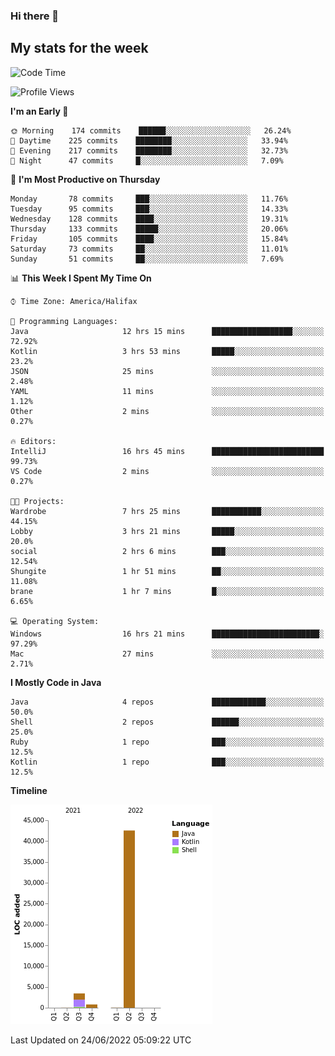 ### Hi there 👋

## My stats for the week
<!--START_SECTION:waka-->
![Code Time](http://img.shields.io/badge/Code%20Time-297%20hrs%2030%20mins-blue)

![Profile Views](http://img.shields.io/badge/Profile%20Views-0-blue)

**I'm an Early 🐤** 

```text
🌞 Morning    174 commits    ██████░░░░░░░░░░░░░░░░░░░   26.24% 
🌆 Daytime    225 commits    ████████░░░░░░░░░░░░░░░░░   33.94% 
🌃 Evening    217 commits    ████████░░░░░░░░░░░░░░░░░   32.73% 
🌙 Night      47 commits     █░░░░░░░░░░░░░░░░░░░░░░░░   7.09%

```
📅 **I'm Most Productive on Thursday** 

```text
Monday       78 commits     ███░░░░░░░░░░░░░░░░░░░░░░   11.76% 
Tuesday      95 commits     ███░░░░░░░░░░░░░░░░░░░░░░   14.33% 
Wednesday    128 commits    ████░░░░░░░░░░░░░░░░░░░░░   19.31% 
Thursday     133 commits    █████░░░░░░░░░░░░░░░░░░░░   20.06% 
Friday       105 commits    ████░░░░░░░░░░░░░░░░░░░░░   15.84% 
Saturday     73 commits     ██░░░░░░░░░░░░░░░░░░░░░░░   11.01% 
Sunday       51 commits     ██░░░░░░░░░░░░░░░░░░░░░░░   7.69%

```


📊 **This Week I Spent My Time On** 

```text
⌚︎ Time Zone: America/Halifax

💬 Programming Languages: 
Java                     12 hrs 15 mins      ██████████████████░░░░░░░   72.92% 
Kotlin                   3 hrs 53 mins       █████░░░░░░░░░░░░░░░░░░░░   23.2% 
JSON                     25 mins             ░░░░░░░░░░░░░░░░░░░░░░░░░   2.48% 
YAML                     11 mins             ░░░░░░░░░░░░░░░░░░░░░░░░░   1.12% 
Other                    2 mins              ░░░░░░░░░░░░░░░░░░░░░░░░░   0.27%

🔥 Editors: 
IntelliJ                 16 hrs 45 mins      █████████████████████████   99.73% 
VS Code                  2 mins              ░░░░░░░░░░░░░░░░░░░░░░░░░   0.27%

🐱‍💻 Projects: 
Wardrobe                 7 hrs 25 mins       ███████████░░░░░░░░░░░░░░   44.15% 
Lobby                    3 hrs 21 mins       █████░░░░░░░░░░░░░░░░░░░░   20.0% 
social                   2 hrs 6 mins        ███░░░░░░░░░░░░░░░░░░░░░░   12.54% 
Shungite                 1 hr 51 mins        ██░░░░░░░░░░░░░░░░░░░░░░░   11.08% 
brane                    1 hr 7 mins         █░░░░░░░░░░░░░░░░░░░░░░░░   6.65%

💻 Operating System: 
Windows                  16 hrs 21 mins      ████████████████████████░   97.29% 
Mac                      27 mins             ░░░░░░░░░░░░░░░░░░░░░░░░░   2.71%

```

**I Mostly Code in Java** 

```text
Java                     4 repos             ████████████░░░░░░░░░░░░░   50.0% 
Shell                    2 repos             ██████░░░░░░░░░░░░░░░░░░░   25.0% 
Ruby                     1 repo              ███░░░░░░░░░░░░░░░░░░░░░░   12.5% 
Kotlin                   1 repo              ███░░░░░░░░░░░░░░░░░░░░░░   12.5%

```


**Timeline**

![Chart not found](https://raw.githubusercontent.com/lyndseyy/lyndseyy/main/charts/bar_graph.png) 


 Last Updated on 24/06/2022 05:09:22 UTC
<!--END_SECTION:waka-->